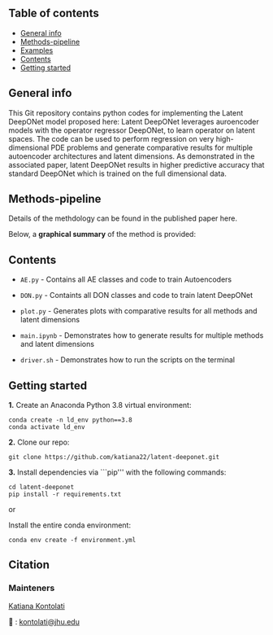 ## Table of contents
* [General info](#general-info)
* [Methods-pipeline](#methods-pipeline)
* [Examples](#examples)
* [Contents](#contents)
* [Getting started](#getting-started)

## General info

This Git repository contains python codes for implementing the Latent DeepONet model proposed here: 
Latent DeepONet leverages auroencoder models with the operator regressor DeepONet, to learn operator on latent spaces. The code can be used to perform regression on very high-dimensional PDE problems and generate comparative results for multiple autoencoder architectures and latent dimensions. As demonstrated in the associated paper, latent DeepONet results in higher predictive accuracy that standard DeepONet which is trained on the full dimensional data.

## Methods-pipeline

Details of the methdology can be found in the published paper here.

Below, a **graphical summary** of the method is provided:

<!---
<img src="pipeline.png" width="700">

## Application

Three illustrative examples are provided. The first considers a dielectric cylinder suspended in a homogeneous electric field. The second is the classic Lotka-Volterra dynamical system modeling the evolution of two species interacting with each other, one a predator and one a prey. Finally, the third example considers a system of advection-diffusion-reaction equations which models a first-order chemical reaction between two species. 
 
<img src="applications.png" width="900">
--->

## Contents

* ```AE.py``` - Contains all AE classes and code to train Autoencoders

* ```DON.py``` - Containts all DON classes and code to train latent DeepONet

* ```plot.py``` - Generates plots with comparative results for all methods and latent dimensions

* ```main.ipynb``` - Demonstrates how to generate results for multiple methods and latent dimensions

* ```driver.sh``` - Demonstrates how to run the scripts on the terminal


## Getting started

**1.** Create an Anaconda Python 3.8 virtual environment:
```
conda create -n ld_env python==3.8  
conda activate ld_env
```

**2.** Clone our repo:

```
git clone https://github.com/katiana22/latent-deeponet.git
```

**3.** Install dependencies via ```pip''' with the following commands: 

```
cd latent-deeponet 
pip install -r requirements.txt
``` 

or  

Install the entire conda environment:

```
conda env create -f environment.yml
```

## Citation

### Mainteners
[Katiana Kontolati](https://katiana22.github.io/)

:email: : kontolati@jhu.edu



